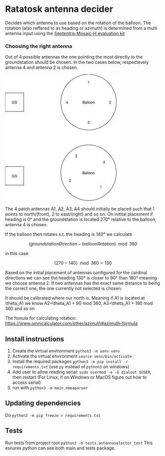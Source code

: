 # Ratatosk antenna decider
Decides which antenna to use based on the rotation of the balloon. The rotation (also reffered to as heading or azimuth) is determined from a multi antenna input using the [Septentrio Mosaic-H evaluation kit](https://www.septentrio.com/en/products/gnss-receivers/gnss-receiver-modules/mosaic-h-evaluation-kit) 

### Choosing the right antenna
Out of 4 possible antennas the one pointing the most directly to the groundstation should be chosen. In the two cases below, respectevely antenna 4 and antenna 2 is chosen. 

![balloon_rotation](balloon_rotation.png)

The 4 patch antennas A1, A2, A3, A4 should initially be placed such that 1 points to north/(front), 2 to east/(right) and so on. On initital placement if heading is 0° and the groundstation is located 270° relative to the balloon, antenna 4 is chosen. 


If the balloon then rotates s.t. the heading is 140° we calculate 

$$
(groundstationDirection - balloonRotation) \mod 360 
$$

in this case 

$$ 
(270 - 140) \mod 360 =130 
$$

Based on the initial placement of antennas configured for the cardinal directions we can see the heading 130° is closer to 90° than 180° meaning we choose antenna 2. If two antennas has the exact same distance to being the correct one, the one currently not selected is chosen.  

It should be calibrated where our north is. Meaning if A1 is located at \theta_A1 we know A2=\theta_A1 + 90 mod 360, A3=\theta_A1 + 180 mod 360 and so on



The fomula for calculating rotation: https://www.omnicalculator.com/other/azimuth#azimuth-formula

## Install instructions
1. Create the virtual environment `python3 -m venv venv`
2. Activate the virtual environment `source venv/bin/activate`
3. Install the required packages `python3 -m pip install -r requirements.txt` (use `py` instead of `python3` on windows) 
4. Add user to allow reading serial: `sudo usermod -a -G dialout $USER`, then restart (For Linux, if on Windows or MacOS figure out how to access serial)
5. run with `python3 -m main.nmeaparser`

## Updating dependencies
Do `python3 -m pip freeze > requirements.txt`

## Tests
Run tests from project root `python3 -m tests.antennaselector_test`
This esnures python can see both main and tests package. 

